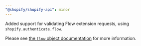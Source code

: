 ```yaml
---
"@shopify/shopify-api": minor
---
```


Added support for validating Flow extension requests, using `shopify.authenticate.flow`.

Please see [the `flow` object documentation](./docs/reference/flow/README.md) for more information.
